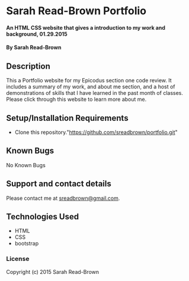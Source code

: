 # Sarah Read-Brown Portfolio

#### An HTML CSS website that gives a introduction to my work and background, 01.29.2015

#### By Sarah Read-Brown

## Description

This a Portfolio website for my Epicodus section one code review. It includes a summary of my work, and about me section, and a host of demonstrations of skills that I have learned in the past month of classes. Please click through this website to learn more about me.

## Setup/Installation Requirements

* Clone this repository."https://github.com/sreadbrown/portfolio.git"

## Known Bugs
No Known Bugs

## Support and contact details

Please contact me at sreadbrown@gmail.com.

## Technologies Used

* HTML
* CSS
* bootstrap

### License

Copyright (c) 2015 Sarah Read-Brown
